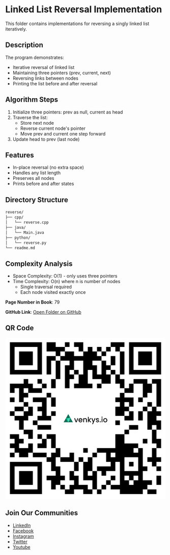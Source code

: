 # Linked List Reversal Implementation

This folder contains implementations for reversing a singly linked list iteratively.

## Description
The program demonstrates:
- Iterative reversal of linked list
- Maintaining three pointers (prev, current, next)
- Reversing links between nodes
- Printing the list before and after reversal

## Algorithm Steps
1. Initialize three pointers: prev as null, current as head
2. Traverse the list:
   - Store next node
   - Reverse current node's pointer
   - Move prev and current one step forward
3. Update head to prev (last node)

## Features
- In-place reversal (no extra space)
- Handles any list length
- Preserves all nodes
- Prints before and after states

## Directory Structure
```
reverse/
├── cpp/
│   └── reverse.cpp
├── java/
│   └── Main.java
├── python/
│   └── reverse.py
└── readme.md
```

## Complexity Analysis
- Space Complexity: O(1) - only uses three pointers
- Time Complexity: O(n) where n is number of nodes
  - Single traversal required
  - Each node visited exactly once

**Page Number in Book**: 79

**GitHub Link**: [Open Folder on GitHub](https://github.com/venkys-media/Venky_on_Datastructures/tree/main/LinkedList/reverse)

## QR Code
![QR Code](./URL%20QR%20Code%20(10).png)

## Join Our Communities
- [LinkedIn](https://www.linkedin.com/company/venkysio)
- [Facebook](https://www.facebook.com/venkysio)
- [Instagram](https://www.instagram.com/venkys.io)
- [Twitter](https://twitter.com/iovenkys)
- [Youtube](https://www.youtube.com/@CoreCodersNetwork)